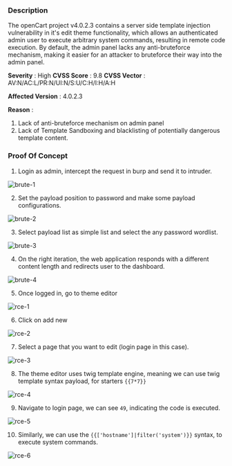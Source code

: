### Description

The openCart project v4.0.2.3 contains a server side template injection vulnerability in it's edit theme functionality, which allows an authenticated admin user to execute arbitrary system commands, resulting in remote code execution. By default, the admin panel lacks any anti-bruteforce mechanism, making it easier for an attacker to bruteforce their way into the admin panel.

**Severity** : High
**CVSS Score** : 9.8
**CVSS Vector** : AV:N/AC:L/PR:N/UI:N/S:U/C:H/I:H/A:H

**Affected Version** : 4.0.2.3

**Reason** : 
1. Lack of anti-bruteforce mechanism on admin panel
2. Lack of Template Sandboxing and blacklisting of potentially dangerous template content.
### Proof Of Concept

1. Login as admin, intercept the request in burp and send it to intruder.

![brute-1](https://github.com/A3h1nt/CVEs/assets/56585189/70adbf43-abd8-45c1-8a41-201a02ce14d7)

2. Set the payload position to password and make some payload configurations.

![brute-2](https://github.com/A3h1nt/CVEs/assets/56585189/5061bf47-9314-43a6-8570-abf3261b7f5c)

3. Select payload list as simple list and select the any password wordlist.

![brute-3](https://github.com/A3h1nt/CVEs/assets/56585189/b4d77544-aa2e-4776-be18-10a5b567a484)

4. On the right iteration, the web application responds with a different content length and redirects user to the dashboard.

![brute-4](https://github.com/A3h1nt/CVEs/assets/56585189/00175b43-dcf4-4d81-b3bc-73591431a2be)

5. Once logged in, go to theme editor

![rce-1](https://github.com/A3h1nt/CVEs/assets/56585189/f169f182-e679-4ddf-8887-a8e5d2699316)

6. Click on add new

![rce-2](https://github.com/A3h1nt/CVEs/assets/56585189/ab4a74a1-1c04-4e23-b995-dc5627c03fa0)

7. Select a page that you want to edit (login page in this case).

![rce-3](https://github.com/A3h1nt/CVEs/assets/56585189/008dc859-0538-47af-b8db-74ba87b09252)

8. The theme editor uses twig template engine, meaning we can use twig template syntax payload, for starters `{{7*7}}`

![rce-4](https://github.com/A3h1nt/CVEs/assets/56585189/c6444206-a5a5-4b59-a1d5-1273c7e13f22)


9. Navigate to login page, we can see `49`, indicating the code is executed.

![rce-5](https://github.com/A3h1nt/CVEs/assets/56585189/f26e9c34-2eb1-464a-90d3-5efa4046ba53)


10. Similarly, we can use the `{{['hostname']|filter('system')}}` syntax, to execute system commands.

![rce-6](https://github.com/A3h1nt/CVEs/assets/56585189/8f819c1d-e268-47cd-8fcb-bfedd72cbf75)


